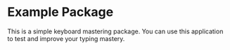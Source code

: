 # Example Package

This is a simple keyboard mastering package.
You can use this application to test and improve your typing mastery.
